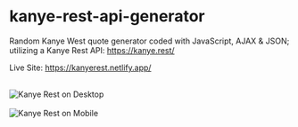 # kanye-rest-api-generator
Random Kanye West quote generator coded with JavaScript, AJAX &amp; JSON; utilizing a Kanye Rest API: https://kanye.rest/


Live Site: https://kanyerest.netlify.app/ <br/><br/>

![Kanye Rest on Desktop](https://i.imgur.com/XAMfEJC.png)<br/><br/>
![Kanye Rest on Mobile](https://i.imgur.com/SNw6Vde.png)<br/><br/>

